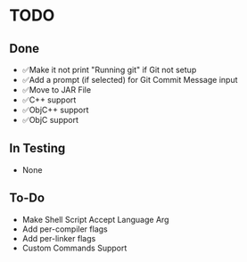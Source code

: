 # TODO
## Done
- ✅Make it not print "Running git" if Git not setup
- ✅Add a prompt (if selected) for Git Commit Message input
- ✅Move to JAR File
- ✅C++ support
- ✅ObjC++ support
- ✅ObjC support
## In Testing
- None
## To-Do
- Make Shell Script Accept Language Arg
- Add per-compiler flags
- Add per-linker flags
- Custom Commands Support